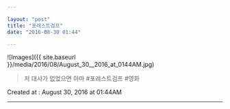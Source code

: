 ```yaml
---

layout: "post"  
title: "포레스트검프"  
date: "2016-08-30 01:44"

---
```


![Images]({{ site.baseurl }}/media/2016/08/August_30__2016_at_0144AM.jpg)

> 저 대사가 없었으면 아마 #포레스트검프 #영화

Created at : August 30, 2016 at 01:44AM

- - - - -
